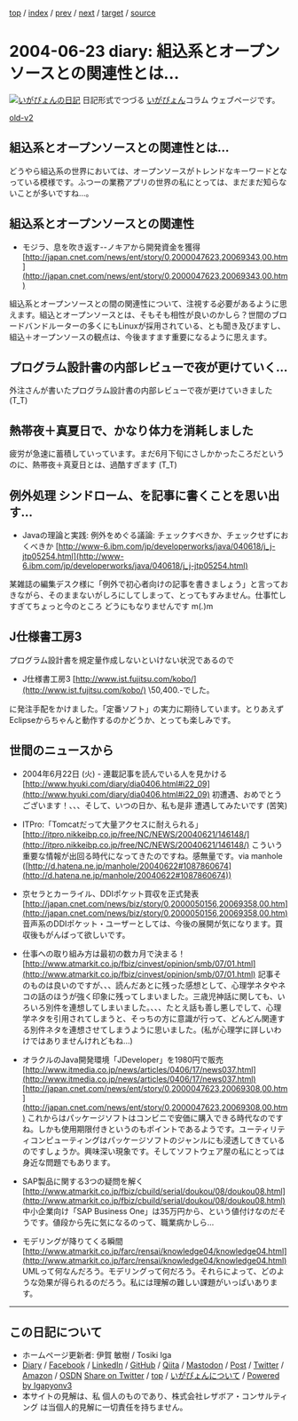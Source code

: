 [top](../index.html) 
 / [index](index.html) 
 / [prev](ig040617.html) 
 / [next](ig040624.html) 
 / [target](https://www.igapyon.jp/igapyon/diary/2004/ig040623.html) 
 / [source](https://github.com/igapyon/diary/blob/master/2004/ig040623.src.md) 

2004-06-23 diary: 組込系とオープンソースとの関連性とは…
=====================================================================================================
[![いがぴょんの日記](https://www.igapyon.jp/igapyon/diary/images/iga202308_128.jpg "いがぴょん")](https://www.igapyon.jp/igapyon/diary/memo/memoigapyon.html) 日記形式でつづる [いがぴょん](https://www.igapyon.jp/igapyon/diary/memo/memoigapyon.html)コラム ウェブページです。

[old-v2](ig040623-orig.html)

## 組込系とオープンソースとの関連性とは…

どうやら組込系の世界においては、オープンソースがトレンドなキーワードとなっている模様です。ふつーの業務アプリの世界の私にとっては、まだまだ知らないことが多いですね…。


## 組込系とオープンソースとの関連性

* モジラ、息を吹き返す--ノキアから開発資金を獲得
  [http://japan.cnet.com/news/ent/story/0,2000047623,20069343,00.htm](http://japan.cnet.com/news/ent/story/0,2000047623,20069343,00.htm)

組込系とオープンソースとの間の関連性について、注視する必要があるように思えます。組込とオープンソースとは、そもそも相性が良いのかしら？世間のブロードバンドルーターの多くにもLinuxが採用されている、とも聞き及びますし、組込＋オープンソースの観点は、今後ますます重要になるように思えます。

## プログラム設計書の内部レビューで夜が更けていく…

外注さんが書いたプログラム設計書の内部レビューで夜が更けていきました (T_T)

## 熱帯夜＋真夏日で、かなり体力を消耗しました

疲労が急速に蓄積していっています。まだ6月下旬にさしかかったころだというのに、熱帯夜＋真夏日とは、過酷すぎます
(T_T)

## 例外処理 シンドローム、を記事に書くことを思い出す…

* Javaの理論と実践: 例外をめぐる議論: チェックすべきか、チェックせずにおくべきか
  [http://www-6.ibm.com/jp/developerworks/java/040618/j_j-jtp05254.html](http://www-6.ibm.com/jp/developerworks/java/040618/j_j-jtp05254.html)

某雑誌の編集デスク様に「例外で初心者向けの記事を書きましょう」と言っておきながら、そのままないがしろにしてしまって、とってもすみません。仕事忙しすぎてちょっと今のところ どうにもなりませんです m(_._)m

## J仕様書工房3

プログラム設計書を規定量作成しないといけない状況であるので

* J仕様書工房3
  [http://www.ist.fujitsu.com/kobo/](http://www.ist.fujitsu.com/kobo/)
  \50,400.-でした。

に発注手配をかけました。「定番ソフト」の実力に期待しています。とりあえずEclipseからちゃんと動作するのかどうか、とっても楽しみです。

## 世間のニュースから

* 2004年6月22日 (火) - 連載記事を読んでいる人を見かける
  [http://www.hyuki.com/diary/dia0406.html#i22_09](http://www.hyuki.com/diary/dia0406.html#i22_09)
  初遭遇、おめでとうございます！、、、そして、いつの日か、私も是非 遭遇してみたいです
  (苦笑)
  
* ITPro:「Tomcatだって大量アクセスに耐えられる」
  [http://itpro.nikkeibp.co.jp/free/NC/NEWS/20040621/146148/](http://itpro.nikkeibp.co.jp/free/NC/NEWS/20040621/146148/)
  こういう重要な情報が出回る時代になってきたのですね。感無量です。via manhole
  ([http://d.hatena.ne.jp/manhole/20040622#1087860674](http://d.hatena.ne.jp/manhole/20040622#1087860674))
  
* 京セラとカーライル、DDIポケット買収を正式発表
  [http://japan.cnet.com/news/biz/story/0,2000050156,20069358,00.htm](http://japan.cnet.com/news/biz/story/0,2000050156,20069358,00.htm)
  音声系のDDIポケット・ユーザーとしては、今後の展開が気になります。買収後もがんばって欲しいです。
  
* 仕事への取り組み方は最初の数カ月で決まる！
  [http://www.atmarkit.co.jp/fbiz/cinvest/opinion/smb/07/01.html](http://www.atmarkit.co.jp/fbiz/cinvest/opinion/smb/07/01.html)
  記事そのものは良いのですが、、、読んだあとに残った感想として、心理学ネタやネコの話のほうが強く印象に残ってしまいました。三歳児神話に関しても、いろいろ別件を連想してしまいました。、、、たとえ話も善し悪しでして、心理学ネタを引用されてしまうと、そっちの方に意識が行って、どんどん関連する別件ネタを連想させてしまうように思いました。(私が心理学に詳しいわけではありませんけれどもね…)
  
* オラクルのJava開発環境「JDeveloper」を1980円で販売
  [http://www.itmedia.co.jp/news/articles/0406/17/news037.html](http://www.itmedia.co.jp/news/articles/0406/17/news037.html)[http://japan.cnet.com/news/ent/story/0,2000047623,20069308,00.htm](http://japan.cnet.com/news/ent/story/0,2000047623,20069308,00.htm)
  これからはパッケージソフトはコンビニで安価に購入できる時代なのですね。しかも使用期限付きというのもポイントであるようです。ユーティリティコンピューティングはパッケージソフトのジャンルにも浸透してきているのですしょうか。興味深い現象です。そしてソフトウェア屋の私にとっては身近な問題でもあります。
  
* SAP製品に関する3つの疑問を解く
  [http://www.atmarkit.co.jp/fbiz/cbuild/serial/doukou/08/doukou08.html](http://www.atmarkit.co.jp/fbiz/cbuild/serial/doukou/08/doukou08.html)
  中小企業向け「SAP Business One」は35万円から、という値付けなのだそうです。値段から先に気になるのって、職業病かしら…
  
* モデリングが降りてくる瞬間
  [http://www.atmarkit.co.jp/farc/rensai/knowledge04/knowledge04.html](http://www.atmarkit.co.jp/farc/rensai/knowledge04/knowledge04.html)
  UMLって何なんだろう。モデリングって何だろう。それらによって、どのような効果が得られるのだろう。私には理解の難しい課題がいっぱいあります。


----------------------------------------------------------------------------------------------------

## この日記について

* ホームページ更新者: 伊賀 敏樹 / Tosiki Iga
* [Diary](https://www.igapyon.jp/igapyon/diary/) / [Facebook](https://www.facebook.com/igapyon) / [LinkedIn](https://www.linkedin.com/in/toshikiiga) / [GitHub](https://github.com/igapyon) / [Qiita](https://qiita.com/igapyon) / [Mastodon](https://social.vivaldi.net/@igapyon) / [Post](https://post.news/igapyon) / [Twitter](https://twitter.com/ToshikiIga) / [Amazon](https://www.amazon.co.jp/%E4%BC%8A%E8%B3%80-%E6%95%8F%E6%A8%B9/e/B004LTQWCQ) / [OSDN](https://ja.osdn.net/users/iga/)
[Share on Twitter](https://twitter.com/intent/tweet?hashtags=igapyon%2Cdiary%2C%E3%81%84%E3%81%8C%E3%81%B4%E3%82%87%E3%82%93&text=%E7%B5%84%E8%BE%BC%E7%B3%BB%E3%81%A8%E3%82%AA%E3%83%BC%E3%83%97%E3%83%B3%E3%82%BD%E3%83%BC%E3%82%B9%E3%81%A8%E3%81%AE%E9%96%A2%E9%80%A3%E6%80%A7%E3%81%A8%E3%81%AF%E2%80%A6&url=https%3A%2F%2Fwww.igapyon.jp%2Figapyon%2Fdiary%2F2004%2Fig040623.html) / [top](../index.html) / [いがぴょんについて](https://www.igapyon.jp/igapyon/diary/memo/memoigapyon.html) / [Powered by Igapyonv3](https://github.com/igapyon/igapyonv3)
* 本サイトの見解は、私 個人のものであり、株式会社レザボア・コンサルティング は当個人的見解に一切責任を持ちません。 
